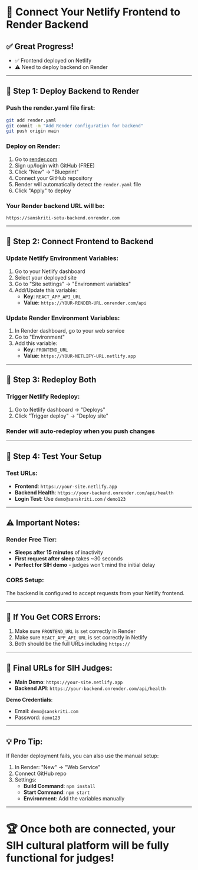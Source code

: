 # 🔗 Connect Your Netlify Frontend to Render Backend

## ✅ Great Progress! 
- ✅ Frontend deployed on Netlify
- ⚠️ Need to deploy backend on Render

---

## 🚀 Step 1: Deploy Backend to Render

### Push the render.yaml file first:
```bash
git add render.yaml
git commit -m "Add Render configuration for backend"
git push origin main
```

### Deploy on Render:
1. Go to [render.com](https://render.com)
2. Sign up/login with GitHub (FREE)
3. Click "New" → "Blueprint"
4. Connect your GitHub repository
5. Render will automatically detect the `render.yaml` file
6. Click "Apply" to deploy

### Your Render backend URL will be:
`https://sanskriti-setu-backend.onrender.com`

---

## 🔧 Step 2: Connect Frontend to Backend

### Update Netlify Environment Variables:

1. Go to your Netlify dashboard
2. Select your deployed site
3. Go to "Site settings" → "Environment variables"
4. Add/Update this variable:
   - **Key**: `REACT_APP_API_URL`
   - **Value**: `https://YOUR-RENDER-URL.onrender.com/api`

### Update Render Environment Variables:

1. In Render dashboard, go to your web service
2. Go to "Environment"  
3. Add this variable:
   - **Key**: `FRONTEND_URL`
   - **Value**: `https://YOUR-NETLIFY-URL.netlify.app`

---

## 🔄 Step 3: Redeploy Both

### Trigger Netlify Redeploy:
1. Go to Netlify dashboard → "Deploys"
2. Click "Trigger deploy" → "Deploy site"

### Render will auto-redeploy when you push changes

---

## 🧪 Step 4: Test Your Setup

### Test URLs:
- **Frontend**: `https://your-site.netlify.app`
- **Backend Health**: `https://your-backend.onrender.com/api/health`
- **Login Test**: Use `demo@sanskriti.com` / `demo123`

---

## ⚠️ Important Notes:

### Render Free Tier:
- **Sleeps after 15 minutes** of inactivity
- **First request after sleep** takes ~30 seconds
- **Perfect for SIH demo** - judges won't mind the initial delay

### CORS Setup:
The backend is configured to accept requests from your Netlify frontend.

---

## 🐛 If You Get CORS Errors:

1. Make sure `FRONTEND_URL` is set correctly in Render
2. Make sure `REACT_APP_API_URL` is set correctly in Netlify
3. Both should be the full URLs including `https://`

---

## 🎯 Final URLs for SIH Judges:

- **Main Demo**: `https://your-site.netlify.app`
- **Backend API**: `https://your-backend.onrender.com/api/health`

**Demo Credentials**:
- Email: `demo@sanskriti.com`
- Password: `demo123`

---

## 💡 Pro Tip:

If Render deployment fails, you can also use the manual setup:
1. In Render: "New" → "Web Service"
2. Connect GitHub repo
3. Settings:
   - **Build Command**: `npm install`
   - **Start Command**: `npm start`
   - **Environment**: Add the variables manually

---

# 🏆 Once both are connected, your SIH cultural platform will be fully functional for judges!
